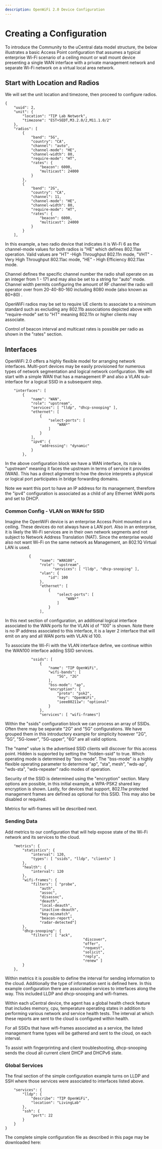 ```yaml
---
description: OpenWiFi 2.0 Device Configuration
---
```


# Creating a Configuration

To introduce the Community to the uCentral data model structure, the below illustrates a basic Access Point configuration that assumes a typical enterprise Wi-Fi scenario of a ceiling mount or wall mount device presenting a single WAN interface with a private management network and separate Wi-Fi network on a virtual local area network.

## Start with Location and Radios

We will set the unit location and timezone, then proceed to configure radios.

```
{
    "uuid": 2,
    "unit": {
        "location": "TIP Lab Network",
        "timezone": "EST+5EDT,M3.2.0/2,M11.1.0/2"
    },
    "radios": [
        {
            "band": "5G",
            "country": "CA",
            "channel": "auto",
            "channel-mode": "HE",
            "channel-width": 80,
            "require-mode": "HT",
            "rates": {
                "beacon": 6000,
                "multicast": 24000
            }
        },
        {
            "band": "2G",
            "country": "CA",
            "channel": 11,
            "channel-mode": "HE",
            "channel-width": 80,
            "require-mode": "HT",
            "rates": {
                "beacon": 6000,
                "multicast": 24000
            }
        }
    ],
```

In this example, a two radio device that indicates it is Wi-Fi 6 as the channel-mode values for both radios is "HE" which defines 802.11ax operation. Valid values are "HT" -High Throughput 802.11n mode, "VHT" - Very High Throughput 802.11ac mode, "HE" - High Efficiency 802.11ax mode.

Channel defines the specific channel number the radio shall operate on as an integer from 1 - 171 and may also be set to a string for "auto" mode. Channel width permits configuring the amount of RF channel the radio will operator over from 20-40-80-160 including 8080 mode (also known as 80+80) .

OpenWiFi radios may be set to require UE clients to associate to a minimum standard such as excluding any 802.11b associations depicted above with "require-mode" set to "HT" meaning 802.11n or higher clients may associate.

Control of beacon interval and multicast rates is possible per radio as shown in the "rates" section.

## Interfaces

OpenWiFi 2.0 offers a highly flexible model for arranging network interfaces. Multi-port devices may be easily provisioned for numerous types of network segmentation and logical network configuration. We will start with a simple WAN that has a management IP and also a VLAN sub-interface for a logical SSID in a subsequent step.

```
    "interfaces": [
        {
            "name": "WAN",
            "role": "upstream",
            "services": [ "lldp", "dhcp-snooping" ],
            "ethernet": [
                {
                    "select-ports": [
                        "WAN*"
                    ]
                }
            ],
            "ipv4": {
                "addressing": "dynamic"
            }
        },
```

In the above configuration block we have a WAN interface, its role is "upstream" meaning it faces the upstream in terms of service it provides (WAN). This has a direct alignment to how the device interprets a physical or logical port participates in bridge forwarding domains.

Note we want this port to have an IP address for its management, therefore the "ipv4" configuration is associated as a child of any Ethernet WAN ports and set to DHCP.

### Common Config - VLAN on WAN for SSID

Imagine the OpenWiFi device is an enterprise Access Point mounted on a ceiling. These devices do not always have a LAN port. Also in an enterprise, it is likely the Wi-Fi services are in their own network segments and not subject to Network Address Translation (NAT). Since the enterprise would also not want Wi-Fi on the same network as Management, an 802.1Q Virtual LAN is used.

```
           {
                "name": "WAN100",
                "role": "upstream",
                      "services": [ "lldp", "dhcp-snooping" ],                
                "vlan": {
                    "id": 100
                },
                "ethernet": [
                    {
                        "select-ports": [
                            "WAN*"
                        ]
                    }
                ],
```

In this next section of configuration, an additional logical interface associated to the WAN ports for the VLAN id of "100" is shown. Note there is no IP address associated to this interface, it is a layer 2 interface that will emit on any and all WAN ports with VLAN id 100.

To associate the Wi-Fi with the VLAN interface define, we continue within the WAN100 interface adding SSID services.

```
            "ssids": [
                {
                    "name": "TIP OpenWiFi",
                    "wifi-bands": [
                        "5G", "2G"
                    ],
                    "bss-mode": "ap",
                    "encryption": {
                        "proto": "psk2",
                        "key": "OpenWiFi",
                        "ieee80211w": "optional"
                    }
                },
                "services": [ "wifi-frames"]
```

Within the "ssids" configuration block we can process an array of SSIDs. Often there may be separate "2G" and "5G" configurations. We have grouped them in this introductory example for simplicity however "2G", "5G", "5G-lower", "5G-upper", "6G" are all valid options.

The "name" value is the advertised SSID clients will discover for this access point. Hidden is supported by setting the "hidden-ssid" to true. Which operating mode is determined by "bss-mode". The "bss-mode" is a highly flexible operating parameter to determine "ap", "sta", mesh", "wds-ap", "wds-sta", "wds-repeater" radio modes of operation.

Security of the SSID is determined using the "encryption" section. Many options are possible, in this initial example, a WPA-PSK2 shared key encryption is shown. Lastly, for devices that support, 802.11w protected management frames are defined as optional for this SSID. This may also be disabled or required.

Metrics for wifi-frames will be described next.

### Sending Data

Add metrics to our configuration that will help expose state of the Wi-Fi network and its services to the cloud.

```
    "metrics": {
        "statistics": {
            "interval": 120,
            "types": [ "ssids", "lldp", "clients" ]
        },
        "health": {
            "interval": 120
        },
        "wifi-frames": {
            "filters": [ "probe",
                "auth",
                "assoc",
                "disassoc",
                "deauth",
                "local-deauth",
                "inactive-deauth",
                "key-mismatch",
                "beacon-report",
                "radar-detected"]
        },
        "dhcp-snooping": {
            "filters": [ "ack", 
                                    "discover", 
                                    "offer", 
                                    "request", 
                                    "solicit", 
                                    "reply", 
                                    "renew" ]
        }        
    },
```

Within metrics it is possible to define the interval for sending information to the cloud. Additionally the type of information sent is defined here. In this example configuration there are associated services to interfaces along the way. This included LLDP and dhcp-snooping and wifi-frames.

Within each uCentral device, the agent has a global health check feature that includes memory, cpu, temperature operating states in addition to performing various network and service health tests. The interval at which these reports are sent to the cloud is configured within health.

For all SSIDs that have wifi-frames associated as a service, the listed management frame types will be gathered and sent to the cloud, on each interval.

To assist with fingerprinting and client troubleshooting, dhcp-snooping sends the cloud all current client DHCP and DHCPv6 state.

### Global Services

The final section of the simple configuration example turns on LLDP and SSH where those services were associated to interfaces listed above.

```
    "services": {     
        "lldp": {
            "describe": "TIP OpenWiFi",
            "location": "LivingLab"
        },
        "ssh": {
            "port": 22
        }
    }
}
```

The complete simple configuration file as described in this page may be downloaded here:
